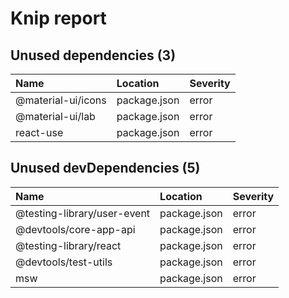 # Knip report

## Unused dependencies (3)

| Name               | Location     | Severity |
| :----------------- | :----------- | :------- |
| @material-ui/icons | package.json | error    |
| @material-ui/lab   | package.json | error    |
| react-use          | package.json | error    |

## Unused devDependencies (5)

| Name                        | Location     | Severity |
| :-------------------------- | :----------- | :------- |
| @testing-library/user-event | package.json | error    |
| @devtools/core-app-api     | package.json | error    |
| @testing-library/react      | package.json | error    |
| @devtools/test-utils       | package.json | error    |
| msw                         | package.json | error    |

